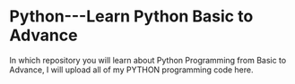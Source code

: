# Python---Learn Python Basic to Advance
In which repository you will learn about Python Programming from Basic to Advance, I will upload all of my PYTHON programming code here. 
